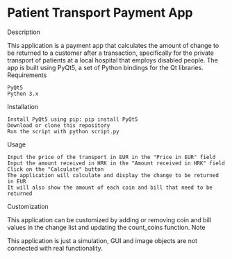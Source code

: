 # **Patient Transport Payment App**

Description

This application is a payment app that calculates the amount of change to be returned to a customer after a transaction, specifically for the private transport of patients at a local hospital that employs disabled people. The app is built using PyQt5, a set of Python bindings for the Qt libraries.
Requirements

    PyQt5
    Python 3.x

Installation

    Install PyQt5 using pip: pip install PyQt5
    Download or clone this repository
    Run the script with python script.py

Usage

    Input the price of the transport in EUR in the "Price in EUR" field
    Input the amount received in HRK in the "Amount received in HRK" field
    Click on the "Calculate" button
    The application will calculate and display the change to be returned in EUR
    It will also show the amount of each coin and bill that need to be returned

Customization

This application can be customized by adding or removing coin and bill values in the change list and updating the count_coins function.
Note

This application is just a simulation, GUI and image objects are not connected with real functionality.